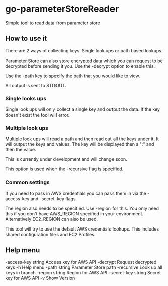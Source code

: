 # go-parameterStoreReader

Simple tool to read data from parameter store

## How to use it

There are 2 ways of collecting keys. Single look ups or path based lookups.

Parameter Store can also store encrypted data which you can request to be decrypted before sending it you.
Use the -decrypt option to enable this.

Use the -path key to specify the path that you would like to view.

All output is sent to STDOUT.

### Single looks ups

Single look ups will only collect a single key and output the data. If the key doesn't exist the tool will error.

### Multiple look ups

Multiple look ups will read a path and then read out all the keys under it.
It will output the keys and values. The key will be displayed then a ":" and then the value.

This is currently under development and will change soon.

This option is used when the -recursive flag is specified.

### Common settings

If you need to pass in AWS credentials you can pass them in via the -access-key and -secret-key flags.

The region also needs to be specified. Use -region for this. You only need this if you don't have AWS_REGION specified in your environment. Alternatively EC2_REGION can also be used.

This tool will try to use the default AWS credentials lookups. This includes shared configuration files and EC2 Profiles.

## Help menu

  -access-key string
        Access key for AWS API
  -decrypt
        Request decrypted keys
  -h    Help menu
  -path string
        Parameter Store path
  -recursive
        Look up all keys in branch
  -region string
        Region for AWS API
  -secret-key string
        Secret key for AWS API
  -v    Show Version
